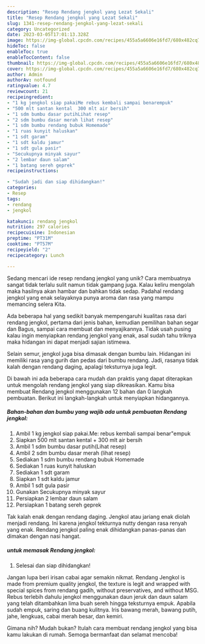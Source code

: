 ```yaml
---
description: "Resep Rendang jengkol yang Lezat Sekali"
title: "Resep Rendang jengkol yang Lezat Sekali"
slug: 1341-resep-rendang-jengkol-yang-lezat-sekali
category: Uncategorized
date: 2023-03-05T17:01:13.328Z
image: https://img-global.cpcdn.com/recipes/455a5a6606e16fd7/680x482cq70/rendang-jengkol-foto-resep-utama.jpg
hideToc: false
enableToc: true
enableTocContent: false
thumbnail: https://img-global.cpcdn.com/recipes/455a5a6606e16fd7/680x482cq70/rendang-jengkol-foto-resep-utama.jpg
cover: https://img-global.cpcdn.com/recipes/455a5a6606e16fd7/680x482cq70/rendang-jengkol-foto-resep-utama.jpg
author: Admin
authorAv: notfound
ratingvalue: 4.7
reviewcount: 21
recipeingredient:
- "1 kg jengkol siap pakaiMe rebus kembali sampai benarempuk"
- "500 mlt santan kental  300 mlt air bersih"
- "1 sdm bumbu dasar putihLihat resep"
- "2 sdm bumbu dasar merah lihat resep"
- "1 sdm bumbu rendang bubuk Homemade"
- "1 ruas kunyit haluskan"
- "1 sdt garam"
- "1 sdt kaldu jamur"
- "1 sdt gula pasir"
- "Secukupnya minyak sayur"
- "2 lembar daun salam"
- "1 batang sereh geprek"
recipeinstructions:

- "Sudah jadi dan siap dihidangkan!"
categories:
- Resep
tags:
- rendang
- jengkol

katakunci: rendang jengkol 
nutrition: 297 calories
recipecuisine: Indonesian
preptime: "PT31M"
cooktime: "PT57M"
recipeyield: "2"
recipecategory: Lunch

---
```





Sedang mencari ide resep rendang jengkol yang unik? Cara membuatnya sangat tidak terlalu sulit namun tidak gampang juga. Kalau keliru mengolah maka hasilnya akan hambar dan bahkan tidak sedap. Padahal rendang jengkol yang enak selayaknya punya aroma dan rasa yang mampu memancing selera Kita.





Ada beberapa hal yang sedikit banyak mempengaruhi kualitas rasa dari rendang jengkol, pertama dari jenis bahan, kemudian pemilihan bahan segar dan Bagus, sampai cara membuat dan menyajikannya. Tidak usah pusing kalau ingin menyiapkan rendang jengkol yang enak,      asal sudah tahu triknya maka hidangan ini dapat menjadi sajian istimewa.














Selain semur, jengkol juga bisa dimasak dengan bumbu lain. Hidangan ini memiliki rasa yang gurih dan pedas dari bumbu rendang. Jadi, rasanya tidak kalah dengan rendang daging, apalagi teksturnya juga legit.






Di bawah ini ada beberapa cara mudah dan praktis yang dapat diterapkan untuk mengolah rendang jengkol yang siap dikreasikan. Kamu bisa membuat Rendang jengkol menggunakan 12 bahan dan 0 langkah pembuatan. Berikut ini langkah-langkah untuk menyiapkan hidangannya.

<!--inarticleads1-->

##### Bahan-bahan dan bumbu yang wajib ada untuk pembuatan Rendang jengkol:

1. Ambil 1 kg jengkol siap pakai.Me: rebus kembali sampai benar&#34;empuk
1. Siapkan 500 mlt santan kental + 300 mlt air bersih
1. Ambil 1 sdm bumbu dasar putih(Lihat resep)
1. Ambil 2 sdm bumbu dasar merah (lihat resep)
1. Sediakan 1 sdm bumbu rendang bubuk Homemade
1. Sediakan 1 ruas kunyit haluskan
1. Sediakan 1 sdt garam
1. Siapkan 1 sdt kaldu jamur
1. Ambil 1 sdt gula pasir
1. Gunakan Secukupnya minyak sayur
1. Persiapkan 2 lembar daun salam
1. Persiapkan 1 batang sereh geprek


Tak kalah enak dengan rendang daging. Jengkol atau jariang enak diolah menjadi rendang. Ini karena jengkol tekturnya nutty dengan rasa renyah yang enak. Rendang jengkol paling enak dihidangkan panas-panas dan dimakan dengan nasi hangat. 

<!--inarticleads2-->

#####  untuk memasak Rendang jengkol:


1. Selesai dan siap dihidangkan!

Jangan lupa beri irisan cabai agar semakin nikmat. Rendang Jengkol is made from premium quality jengkol, the texture is legit and wrapped with special spices from rendang gadih, without preservatives, and without MSG. Rebus terlebih dahulu jengkol menggunakan daun jeruk dan daun salam yang telah ditambahkan lima buah sereh hingga teksturnya empuk. Apabila sudah empuk, saring dan buang kulitnya. Iris bawang merah, bawang putih, jahe, lengkuas, cabai merah besar, dan kemiri. 

Gimana nih? Mudah bukan? Itulah cara membuat rendang jengkol yang bisa kamu lakukan di rumah. Semoga bermanfaat dan selamat mencoba!
